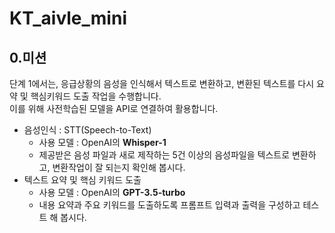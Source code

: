 # KT_aivle_mini

## **0.미션**

단계 1에서는, 응급상황의 음성을 인식해서 텍스트로 변환하고, 변환된 텍스트를 다시 요약 및 핵심키워드 도출 작업을 수행합니다.  
이를 위해 사전학습된 모델을 API로 연결하여 활용합니다.

* 음성인식 : STT(Speech-to-Text)
    * 사용 모델 : OpenAI의 **Whisper-1**
    * 제공받은 음성 파일과 새로 제작하는 5건 이상의 음성파일을 텍스트로 변환하고, 변환작업이 잘 되는지 확인해 봅시다.
* 텍스트 요약 및 핵심 키워드 도출
    * 사용 모델 : OpenAI의 **GPT-3.5-turbo**
    * 내용 요약과 주요 키워드를 도출하도록 프롬프트 입력과 출력을 구성하고 테스트 해 봅시다.
